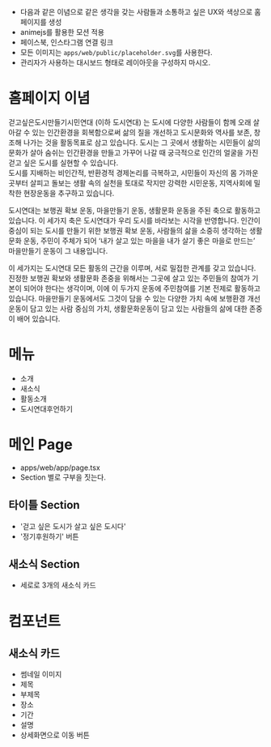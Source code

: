 - 다음과 같은 이념으로 같은 생각을 갖는 사람들과 소통하고 싶은 UX와 색상으로 홈페이지를 생성
- animejs를 활용한 모션 적용
- 페이스북, 인스타그램 연결 링크
- 모든 이미지는 `apps/web/public/placeholder.svg`를 사용한다.
- 관리자가 사용하는 대시보드 형태로 레이아웃을 구성하지 마시오.

# 홈페이지 이념

걷고싶은도시만들기시민연대 (이하 도시연대) 는 도시에 다양한 사람들이 함께 오래 살아갈 수 있는 인간환경을 회복함으로써 삶의 질을 개선하고 도시문화와 역사를 보존, 창조해 나가는 것을 활동목표로 삼고 있습니다.
도시는 그 곳에서 생활하는 시민들이 삶의 문화가 살아 숨쉬는 인간환경을 만들고 가꾸어 나갈 때 궁극적으로 인간의 얼굴을 가진 걷고 싶은 도시를 실현할 수 있습니다.  
도시를 지배하는 비인간적, 반환경적 경제논리를 극복하고, 시민들이 자신의 몸 가까운 곳부터 살피고 돌보는 생활 속의 실천을 토대로 작지만 강력한 시민운동, 지역사회에 밀착한 현장운동을 추구하고 있습니다.

도시연대는 보행권 확보 운동, 마을만들기 운동, 생활문화 운동을 주된 축으로 활동하고 있습니다. 이 세가지 축은 도시연대가 우리 도시를 바라보는 시각을 반영합니다.
인간이 중심이 되는 도시를 만들기 위한 보행권 확보 운동, 사람들의 삶을 소중히 생각하는 생활문화 운동, 주민이 주체가 되어 ‘내가 살고 있는 마을을 내가 살기 좋은 마을로 만드는’ 마을만들기 운동이 그 내용입니다.

이 세가지는 도시연대 모든 활동의 근간을 이루며, 서로 밀접한 관계를 갖고 있습니다. 진정한 보행권 확보와 생활문화 존중을 위해서는 그곳에 살고 있는 주민들의 참여가 기본이 되어야 한다는 생각이며, 이에 이 두가지
운동에 주민참여를 기본 전제로 활동하고 있습니다.
마을만들기 운동에서도 그것이 담을 수 있는 다양한 가치 속에 보행환경 개선 운동이 담고 있는 사람 중심의 가치, 생활문화운동이 담고 있는 사람들의 삶에 대한 존중이 배어 있습니다.

# 메뉴

- 소개
- 새소식
- 활동소개
- 도시연대후언하기

# 메인 Page

- apps/web/app/page.tsx
- Section 별로 구부을 짓는다.

## 타이틀 Section

- '걷고 싶은 도시가 살고 싶은 도시다'
- '정기후원하기' 버튼

## 새소식 Section

- 세로로 3개의 새소식 카드

# 컴포넌트

## 새소식 카드

- 썸네일 이미지
- 제목
- 부제목
- 장소
- 기간
- 설명
- 상세화면으로 이동 버튼